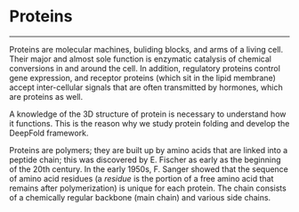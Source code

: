 # Proteins

---

Proteins are molecular machines, buliding blocks, and arms of a living cell.
Their major and almost sole function is enzymatic catalysis of chemical conversions in and around the cell.
In addition, regulatory proteins control gene expression, and receptor proteins (which sit in the lipid membrane) accept inter-cellular signals that are often transmitted by hormones, which are proteins as well.

A knowledge of the 3D structure of protein is necessary to understand how it functions.
This is the reason why we study protein folding and develop the DeepFold framework.

Proteins are polymers; they are built up by amino acids that are linked into a peptide chain; this was discovered by E. Fischer as early as the beginning of the 20th century.
In the early 1950s, F. Sanger showed that the sequence of amino acid residues (a *residue* is the portion of a free amino acid that remains after polymerization) is unique for each protein.
The chain consists of a chemically regular backbone (main chain) and various side chains.

